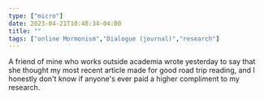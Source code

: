 ```yaml
---
type: ["micro"]
date: 2023-04-21T10:48:34-04:00
title: ""
tags: ["online Mormonism","Dialogue (journal)","research"]
---
```

A friend of mine who works outside academia wrote yesterday to say that she thought my most recent article made for good road trip reading, and I honestly don't know if anyone's ever paid a higher compliment to my research.
